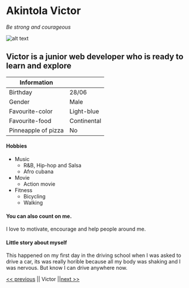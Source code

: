 # Akintola Victor
 _Be strong and courageous_



![alt text](https://media.licdn.com/dms/image/C5603AQEsm6rEoTZZTQ/profile-displayphoto-shrink_200_200/0?e=1579737600&v=beta&t=L15fUc0z5dnTOCWKeBx77HYQriiDKUblhD2xd3U8w6g)
## Victor is a junior web developer who is ready to learn and explore




|Information | |
| --- | --- |
|Birthday 		| 28/06 	|
| Gender   		| Male	 	|
Favourite-color 	|Light-blue	|
Favourite-food		|Continental	|
Pinneapple of pizza	|No		|[ ]



#### Hobbies

* Music
  * R&B, Hip-hop and Salsa
  * Afro cubana
* Movie
  * Action movie
* Fitness
  * Bicycling
  * Walking



#### You can also count on me.
I love to motivate, encourage and help people around me.


#### Little story about myself
This happened on my first day in the driving school when I was asked to drive a car, its was really horible because all my body was shaking and I was nervous. But know I can drive anywhere now.


[<< previous](https://github.com/Tim-Smet/Markdown "Tim") || Victor ||[next >>](https://www.google.com "Walid")


